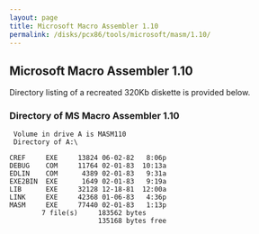 ```yaml
---
layout: page
title: Microsoft Macro Assembler 1.10
permalink: /disks/pcx86/tools/microsoft/masm/1.10/
---
```


Microsoft Macro Assembler 1.10
------------------------------

Directory listing of a recreated 320Kb diskette is provided below.

### Directory of MS Macro Assembler 1.10

	 Volume in drive A is MASM110    
	 Directory of A:\

	CREF     EXE     13824 06-02-82   8:06p
	DEBUG    COM     11764 02-01-83  10:13a
	EDLIN    COM      4389 02-01-83   9:31a
	EXE2BIN  EXE      1649 02-01-83   9:19a
	LIB      EXE     32128 12-18-81  12:00a
	LINK     EXE     42368 01-06-83   4:36p
	MASM     EXE     77440 02-01-83   1:13p
	        7 file(s)     183562 bytes
	                      135168 bytes free
